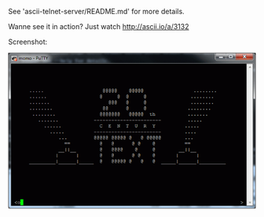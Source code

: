 See 'ascii-telnet-server/README.md' for more details.

Wanne see it in action? Just watch http://ascii.io/a/3132

Screenshot:

![Sample screenshot using famous Putty as Telnet client](/screenshots/sample_using_putty.png?raw=true)


